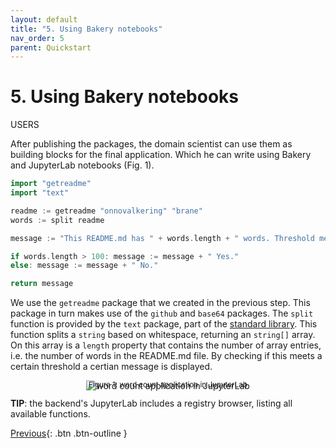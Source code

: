 ```yaml
---
layout: default
title: "5. Using Bakery notebooks"
nav_order: 5
parent: Quickstart
---
```


# 5. Using Bakery notebooks
<span class="label label-green">USERS</span>

After publishing the packages, the domain scientist can use them as building blocks for the final application. Which he can write using Bakery and JupyterLab notebooks (Fig. 1).

```go
import "getreadme"
import "text"

readme := getreadme "onnovalkering" "brane"
words := split readme

message := "This README.md has " + words.length + " words. Threshold met? "

if words.length > 100: message := message + " Yes."
else: message := message + " No."

return message
```
We use the `getreadme` package that we created in the previous step. This package in turn makes use of the `github` and `base64` packages. The `split` function is provided by the `text` package, part of the [standard library](/brane/standard-library/standard-library.html). This function splits a `string` based on whitespace, returning an `string[]` array. On this array is a `length` property that contains the number of array entries, i.e. the number of words in the README.md file. By checking if this meets a certain threshold a certian message is displayed.


<p style="text-align: center">
    <img src="/brane/assets/img/wordcount.png" style="margin-bottom: -25px" alt="word count application in JupyterLab">
    <br/>
    <sup>Figure 1: word count application in JupyterLab</sup>
</p>

__TIP__: the backend's JupyterLab includes a registry browser, listing all available functions.

[Previous](/brane/quickstart/4-publishing-packages.html){: .btn .btn-outline }